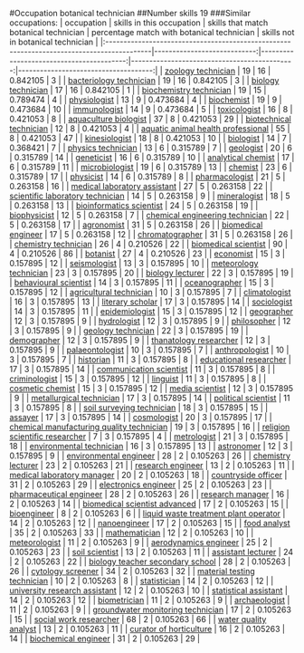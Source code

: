 #Occupation botanical technician
##Number skills 19
###Similar occupations:
| occupation                                                                                |   skills in this occupation |   skills that match botanical technician |   percentage match with botanical technician |   skills not in botanical technician |
|:------------------------------------------------------------------------------------------|----------------------------:|-----------------------------------------:|---------------------------------------------:|-------------------------------------:|
| [zoology technician](zoology_technician.md)                                               |                          19 |                                       16 |                                     0.842105 |                                    3 |
| [bacteriology technician](bacteriology_technician.md)                                     |                          19 |                                       16 |                                     0.842105 |                                    3 |
| [biology technician](biology_technician.md)                                               |                          17 |                                       16 |                                     0.842105 |                                    1 |
| [biochemistry technician](biochemistry_technician.md)                                     |                          19 |                                       15 |                                     0.789474 |                                    4 |
| [physiologist](physiologist.md)                                                           |                          13 |                                        9 |                                     0.473684 |                                    4 |
| [biochemist](biochemist.md)                                                               |                          19 |                                        9 |                                     0.473684 |                                   10 |
| [immunologist](immunologist.md)                                                           |                          14 |                                        9 |                                     0.473684 |                                    5 |
| [toxicologist](toxicologist.md)                                                           |                          16 |                                        8 |                                     0.421053 |                                    8 |
| [aquaculture biologist](aquaculture_biologist.md)                                         |                          37 |                                        8 |                                     0.421053 |                                   29 |
| [biotechnical technician](biotechnical_technician.md)                                     |                          12 |                                        8 |                                     0.421053 |                                    4 |
| [aquatic animal health professional](aquatic_animal_health_professional.md)               |                          55 |                                        8 |                                     0.421053 |                                   47 |
| [kinesiologist](kinesiologist.md)                                                         |                          18 |                                        8 |                                     0.421053 |                                   10 |
| [biologist](biologist.md)                                                                 |                          14 |                                        7 |                                     0.368421 |                                    7 |
| [physics technician](physics_technician.md)                                               |                          13 |                                        6 |                                     0.315789 |                                    7 |
| [geologist](geologist.md)                                                                 |                          20 |                                        6 |                                     0.315789 |                                   14 |
| [geneticist](geneticist.md)                                                               |                          16 |                                        6 |                                     0.315789 |                                   10 |
| [analytical chemist](analytical_chemist.md)                                               |                          17 |                                        6 |                                     0.315789 |                                   11 |
| [microbiologist](microbiologist.md)                                                       |                          19 |                                        6 |                                     0.315789 |                                   13 |
| [chemist](chemist.md)                                                                     |                          23 |                                        6 |                                     0.315789 |                                   17 |
| [physicist](physicist.md)                                                                 |                          14 |                                        6 |                                     0.315789 |                                    8 |
| [pharmacologist](pharmacologist.md)                                                       |                          21 |                                        5 |                                     0.263158 |                                   16 |
| [medical laboratory assistant](medical_laboratory_assistant.md)                           |                          27 |                                        5 |                                     0.263158 |                                   22 |
| [scientific laboratory technician](scientific_laboratory_technician.md)                   |                          14 |                                        5 |                                     0.263158 |                                    9 |
| [mineralogist](mineralogist.md)                                                           |                          18 |                                        5 |                                     0.263158 |                                   13 |
| [bioinformatics scientist](bioinformatics_scientist.md)                                   |                          24 |                                        5 |                                     0.263158 |                                   19 |
| [biophysicist](biophysicist.md)                                                           |                          12 |                                        5 |                                     0.263158 |                                    7 |
| [chemical engineering technician](chemical_engineering_technician.md)                     |                          22 |                                        5 |                                     0.263158 |                                   17 |
| [agronomist](agronomist.md)                                                               |                          31 |                                        5 |                                     0.263158 |                                   26 |
| [biomedical engineer](biomedical_engineer.md)                                             |                          17 |                                        5 |                                     0.263158 |                                   12 |
| [chromatographer](chromatographer.md)                                                     |                          31 |                                        5 |                                     0.263158 |                                   26 |
| [chemistry technician](chemistry_technician.md)                                           |                          26 |                                        4 |                                     0.210526 |                                   22 |
| [biomedical scientist](biomedical_scientist.md)                                           |                          90 |                                        4 |                                     0.210526 |                                   86 |
| [botanist](botanist.md)                                                                   |                          27 |                                        4 |                                     0.210526 |                                   23 |
| [economist](economist.md)                                                                 |                          15 |                                        3 |                                     0.157895 |                                   12 |
| [seismologist](seismologist.md)                                                           |                          13 |                                        3 |                                     0.157895 |                                   10 |
| [meteorology technician](meteorology_technician.md)                                       |                          23 |                                        3 |                                     0.157895 |                                   20 |
| [biology lecturer](biology_lecturer.md)                                                   |                          22 |                                        3 |                                     0.157895 |                                   19 |
| [behavioural scientist](behavioural_scientist.md)                                         |                          14 |                                        3 |                                     0.157895 |                                   11 |
| [oceanographer](oceanographer.md)                                                         |                          15 |                                        3 |                                     0.157895 |                                   12 |
| [agricultural technician](agricultural_technician.md)                                     |                          10 |                                        3 |                                     0.157895 |                                    7 |
| [climatologist](climatologist.md)                                                         |                          16 |                                        3 |                                     0.157895 |                                   13 |
| [literary scholar](literary_scholar.md)                                                   |                          17 |                                        3 |                                     0.157895 |                                   14 |
| [sociologist](sociologist.md)                                                             |                          14 |                                        3 |                                     0.157895 |                                   11 |
| [epidemiologist](epidemiologist.md)                                                       |                          15 |                                        3 |                                     0.157895 |                                   12 |
| [geographer](geographer.md)                                                               |                          12 |                                        3 |                                     0.157895 |                                    9 |
| [hydrologist](hydrologist.md)                                                             |                          12 |                                        3 |                                     0.157895 |                                    9 |
| [philosopher](philosopher.md)                                                             |                          12 |                                        3 |                                     0.157895 |                                    9 |
| [geology technician](geology_technician.md)                                               |                          22 |                                        3 |                                     0.157895 |                                   19 |
| [demographer](demographer.md)                                                             |                          12 |                                        3 |                                     0.157895 |                                    9 |
| [thanatology researcher](thanatology_researcher.md)                                       |                          12 |                                        3 |                                     0.157895 |                                    9 |
| [palaeontologist](palaeontologist.md)                                                     |                          10 |                                        3 |                                     0.157895 |                                    7 |
| [anthropologist](anthropologist.md)                                                       |                          10 |                                        3 |                                     0.157895 |                                    7 |
| [historian](historian.md)                                                                 |                          11 |                                        3 |                                     0.157895 |                                    8 |
| [educational researcher](educational_researcher.md)                                       |                          17 |                                        3 |                                     0.157895 |                                   14 |
| [communication scientist](communication_scientist.md)                                     |                          11 |                                        3 |                                     0.157895 |                                    8 |
| [criminologist](criminologist.md)                                                         |                          15 |                                        3 |                                     0.157895 |                                   12 |
| [linguist](linguist.md)                                                                   |                          11 |                                        3 |                                     0.157895 |                                    8 |
| [cosmetic chemist](cosmetic_chemist.md)                                                   |                          15 |                                        3 |                                     0.157895 |                                   12 |
| [media scientist](media_scientist.md)                                                     |                          12 |                                        3 |                                     0.157895 |                                    9 |
| [metallurgical technician](metallurgical_technician.md)                                   |                          17 |                                        3 |                                     0.157895 |                                   14 |
| [political scientist](political_scientist.md)                                             |                          11 |                                        3 |                                     0.157895 |                                    8 |
| [soil surveying technician](soil_surveying_technician.md)                                 |                          18 |                                        3 |                                     0.157895 |                                   15 |
| [assayer](assayer.md)                                                                     |                          17 |                                        3 |                                     0.157895 |                                   14 |
| [cosmologist](cosmologist.md)                                                             |                          20 |                                        3 |                                     0.157895 |                                   17 |
| [chemical manufacturing quality technician](chemical_manufacturing_quality_technician.md) |                          19 |                                        3 |                                     0.157895 |                                   16 |
| [religion scientific researcher](religion_scientific_researcher.md)                       |                           7 |                                        3 |                                     0.157895 |                                    4 |
| [metrologist](metrologist.md)                                                             |                          21 |                                        3 |                                     0.157895 |                                   18 |
| [environmental technician](environmental_technician.md)                                   |                          16 |                                        3 |                                     0.157895 |                                   13 |
| [astronomer](astronomer.md)                                                               |                          12 |                                        3 |                                     0.157895 |                                    9 |
| [environmental engineer](environmental_engineer.md)                                       |                          28 |                                        2 |                                     0.105263 |                                   26 |
| [chemistry lecturer](chemistry_lecturer.md)                                               |                          23 |                                        2 |                                     0.105263 |                                   21 |
| [research engineer](research_engineer.md)                                                 |                          13 |                                        2 |                                     0.105263 |                                   11 |
| [medical laboratory manager](medical_laboratory_manager.md)                               |                          20 |                                        2 |                                     0.105263 |                                   18 |
| [countryside officer](countryside_officer.md)                                             |                          31 |                                        2 |                                     0.105263 |                                   29 |
| [electronics engineer](electronics_engineer.md)                                           |                          25 |                                        2 |                                     0.105263 |                                   23 |
| [pharmaceutical engineer](pharmaceutical_engineer.md)                                     |                          28 |                                        2 |                                     0.105263 |                                   26 |
| [research manager](research_manager.md)                                                   |                          16 |                                        2 |                                     0.105263 |                                   14 |
| [biomedical scientist advanced](biomedical_scientist_advanced.md)                         |                          17 |                                        2 |                                     0.105263 |                                   15 |
| [bioengineer](bioengineer.md)                                                             |                           8 |                                        2 |                                     0.105263 |                                    6 |
| [liquid waste treatment plant operator](liquid_waste_treatment_plant_operator.md)         |                          14 |                                        2 |                                     0.105263 |                                   12 |
| [nanoengineer](nanoengineer.md)                                                           |                          17 |                                        2 |                                     0.105263 |                                   15 |
| [food analyst](food_analyst.md)                                                           |                          35 |                                        2 |                                     0.105263 |                                   33 |
| [mathematician](mathematician.md)                                                         |                          12 |                                        2 |                                     0.105263 |                                   10 |
| [meteorologist](meteorologist.md)                                                         |                          11 |                                        2 |                                     0.105263 |                                    9 |
| [aerodynamics engineer](aerodynamics_engineer.md)                                         |                          25 |                                        2 |                                     0.105263 |                                   23 |
| [soil scientist](soil_scientist.md)                                                       |                          13 |                                        2 |                                     0.105263 |                                   11 |
| [assistant lecturer](assistant_lecturer.md)                                               |                          24 |                                        2 |                                     0.105263 |                                   22 |
| [biology teacher secondary school](biology_teacher_secondary_school.md)                   |                          28 |                                        2 |                                     0.105263 |                                   26 |
| [cytology screener](cytology_screener.md)                                                 |                          34 |                                        2 |                                     0.105263 |                                   32 |
| [material testing technician](material_testing_technician.md)                             |                          10 |                                        2 |                                     0.105263 |                                    8 |
| [statistician](statistician.md)                                                           |                          14 |                                        2 |                                     0.105263 |                                   12 |
| [university research assistant](university_research_assistant.md)                         |                          12 |                                        2 |                                     0.105263 |                                   10 |
| [statistical assistant](statistical_assistant.md)                                         |                          14 |                                        2 |                                     0.105263 |                                   12 |
| [biometrician](biometrician.md)                                                           |                          11 |                                        2 |                                     0.105263 |                                    9 |
| [archaeologist](archaeologist.md)                                                         |                          11 |                                        2 |                                     0.105263 |                                    9 |
| [groundwater monitoring technician](groundwater_monitoring_technician.md)                 |                          17 |                                        2 |                                     0.105263 |                                   15 |
| [social work researcher](social_work_researcher.md)                                       |                          68 |                                        2 |                                     0.105263 |                                   66 |
| [water quality analyst](water_quality_analyst.md)                                         |                          13 |                                        2 |                                     0.105263 |                                   11 |
| [curator of horticulture](curator_of_horticulture.md)                                     |                          16 |                                        2 |                                     0.105263 |                                   14 |
| [biochemical engineer](biochemical_engineer.md)                                           |                          31 |                                        2 |                                     0.105263 |                                   29 |
